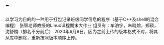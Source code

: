 # -
以学习为目的的一种用于打包记录班级同学信息的程序（基于C++及shell的混合编程）
张智老师教授的Linux课程期末大作业
组员有：牟泊宇，朱晓煊，郑硕，沈舒楠（排名不分前后）
2020年6月9日，因为之前上传的版本格式不对，将其从库中删除，重新按照版本顺序上传。
